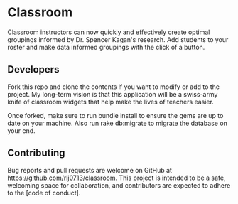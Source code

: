 
# Classroom

Classroom instructors can now quickly and effectively create optimal groupings informed by Dr. Spencer Kagan's research.  Add students to your roster and make data informed groupings with the click of a button.

## Developers

Fork this repo and clone the contents if you want to modify or add to the project.  My long-term vision is that this application will be a swiss-army knife of classroom widgets that help make the lives of teachers easier.

Once forked, make sure to run bundle install to ensure the gems are up to date on your machine.  Also run rake db:migrate to migrate the database on your end.
## Contributing

Bug reports and pull requests are welcome on GitHub at https://github.com/rlj0713/classroom. This project is intended to be a safe, welcoming space for collaboration, and contributors are expected to adhere to the [code of conduct].
